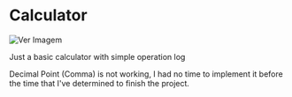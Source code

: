 # Calculator

![Ver Imagem](https://i.imgur.com/irysyz4.png)

Just a basic calculator with simple operation log

Decimal Point (Comma) is not working, I had no time to implement it before the time that I've determined to finish the project.
